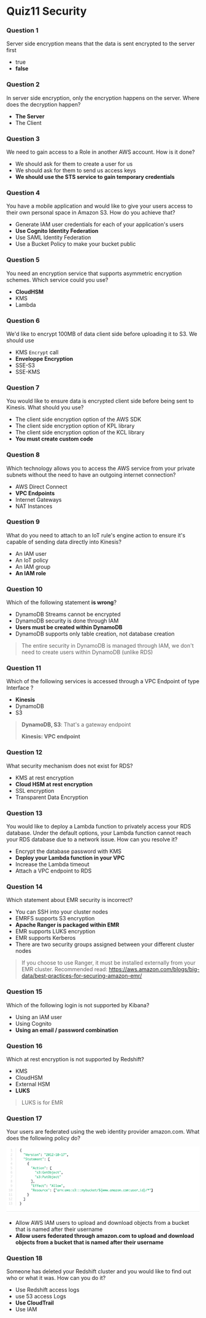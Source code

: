 # **Quiz11 Security**

### **Question 1** 

Server side encryption means that the data is sent encrypted to the server first 

* true 
* **false** 


### **Question 2** 

In server side encryption, only the encryption happens on the server. Where does the decryption happen? 

* **The Server** 
* The Client 


### **Question 3** 

We need to gain access to a Role in another AWS account. How is it done? 

* We should ask for them to create a user for us 
* We should ask for them to send us access keys 
* **We should use the STS service to gain temporary credentials** 


### **Question 4** 

You have a mobile application and would like to give your users access to their own personal space in Amazon S3. How do you achieve that? 

* Generate IAM user credentials for each of your application's users 
* **Use Cognito Identity Federation** 
* Use SAML Identity Federation 
* Use a Bucket Policy to make your bucket public 

### **Question 5** 

You need an encryption service that supports asymmetric encryption schemes. Which service could you use? 

* **CloudHSM** 
* KMS 
* Lambda 

### **Question 6**

We'd like to encrypt 100MB of data client side before uploading it to S3. We should use 


* KMS `Encrypt` call 
* **Enveloppe Encryption** 
* SSE-S3 
* SSE-KMS 


### **Question 7**

You would like to ensure data is encrypted client side before being  sent to Kinesis. What should you use? 

* The client side encryption option of the AWS SDK 
* The client side encryption option of KPL library
* The client side encryption option of the KCL library 
* **You must create custom code** 

### **Question 8** 

Which technology allows you to access the AWS service from your private subnets without the need to have an outgoing internet connection? 

* AWS Direct Connect 
* **VPC Endpoints** 
* Internet Gateways
* NAT Instances 

### **Question 9** 

What do you need to attach to an IoT rule's engine action to ensure it's capable of sending data directly into Kinesis? 

* An IAM user 
* An IoT policy 
* An IAM group 
* **An IAM role** 


### **Question 10** 

Which of the following statement **is wrong**? 

* DynamoDB Streams cannot be encrypted 
* DynamoDB security is done through IAM 
* **Users must be created within DynamoDB** 
* DynamoDB supports only table creation, not database creation 

> The entire security in DynamoDB is managed through IAM, we don't need to create users within DynamoDB (unlike RDS) 


### **Question 11** 

Which of the following services is accessed through a VPC Endpoint of type Interface ? 

* **Kinesis** 
* DynamoDB 
* S3 


> **DynamoDB, S3**: That's a gateway endpoint 
> 
> **Kinesis: VPC endpoint**

### **Question 12** 

What security mechanism does not exist for RDS? 

* KMS at rest encryption 
* **Cloud HSM at rest encryption** 
* SSL encryption 
* Transparent Data Encryption 

### **Question 13** 

You would like to deploy a Lambda function to privately access your RDS database. Under the default options, your Lambda function cannot reach your RDS database due to a network issue. How can you resolve it? 

* Encrypt the database password with KMS 
* **Deploy your Lambda function in your VPC** 
* Increase the Lambda timeout 
* Attach a VPC endpoint to RDS 



### **Question 14** 

Which statement about EMR security is incorrect? 

* You can SSH into your cluster nodes 
* EMRFS supports S3 encryption 
* **Apache Ranger is packaged within EMR** 
* EMR supports LUKS encryption 
* EMR supports Kerberos 
* There are two security groups assigned between your different cluster nodes 


> If you choose to use Ranger, it must be installed externally from your EMR cluster. Recommended read: https://aws.amazon.com/blogs/big-data/best-practices-for-securing-amazon-emr/ 


### **Question 15**
 
Which of the following login is not supported by Kibana? 

* Using an IAM user 
* Using Cognito 
* **Using an email / password combination** 



### **Question 16**

Which at rest encryption is not supported by Redshift? 

* KMS 
* CloudHSM 
* External HSM 
* **LUKS** 

> LUKS is for EMR

### **Question 17** 

Your users are federated using the web identity provider amazon.com. What does the following policy do? 


![Alt Image Text](images/qz11_1.png "Body image")

* Allow AWS IAM users to upload and download objects from a bucket that is named after their username 
* **Allow users federated through amazon.com to upload and download objects from a bucket that is named after their username**


### **Question 18**
 
Someone has deleted your Redshift cluster and you would like to find out who or what it was. How can 
you do it? 

* Use Redshift access logs 
* use 53 access Logs 
* **Use CloudTrail** 
* Use IAM 
